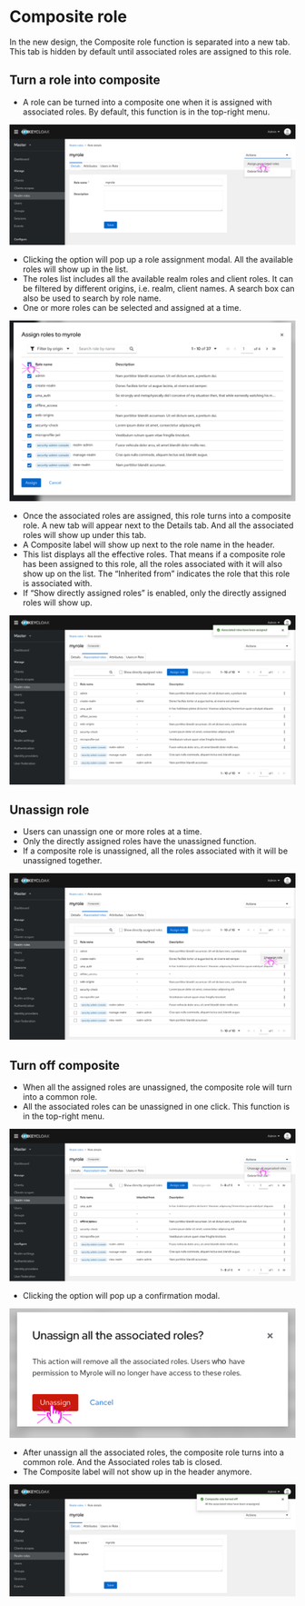 # Composite role

In the new design, the Composite role function is separated into a new tab. This tab is hidden by default until associated roles are assigned to this role.

## Turn a role into composite

* A role can be turned into a composite one when it is assigned with associated roles. By default, this function is in the top-right menu.

![TurnOnComposite](./images/turn-on-composite.png)

* Clicking the option will pop up a role assignment modal. All the available roles will show up in the list.
* The roles list includes all the available realm roles and client roles. It can be filtered by different origins, i.e. realm, client names. A search box can also be used to search by role name.
* One or more roles can be selected and assigned at a time.

![AssignRoles](./images/assign-roles.png)

* Once the associated roles are assigned, this role turns into a composite role. A new tab will appear next to the Details tab. And all the associated roles will show up under this tab.
* A Composite label will show up next to the role name in the header.
* This list displays all the effective roles. That means if a composite role has been assigned to this role, all the roles associated with it will also show up on the list. The “Inherited from” indicates the role that this role is associated with.
* If “Show directly assigned roles” is enabled, only the directly assigned roles will show up.

![TurnOnSuccess](./images/turn-on-success.png)

## Unassign role

* Users can unassign one or more roles at a time.
* Only the directly assigned roles have the unassigned function.
* If a composite role is unassigned, all the roles associated with it will be unassigned together.

![UnassignRole](./images/unassign-role.png)

## Turn off composite

* When all the assigned roles are unassigned, the composite role will turn into a common role.
* All the associated roles can be unassigned in one click. This function is in the top-right menu.

![UnassignAll](./images/unassign-all.png)

* Clicking the option will pop up a confirmation modal.

![UnassignConfirmation](./images/unassign-confirmation.png)

* After unassign all the associated roles, the composite role turns into a common role. And the Associated roles tab is closed.
* The Composite label will not show up in the header anymore.

![CompositeTurnOff](./images/composite-turn-off.png)

